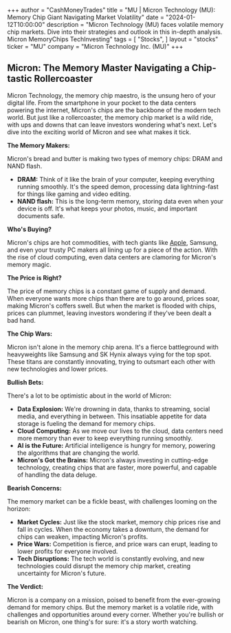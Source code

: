+++
author = "CashMoneyTrades"
title = "MU |  Micron Technology (MU): Memory Chip Giant Navigating Market Volatility"
date = "2024-01-12T10:00:00"
description = "Micron Technology (MU) faces volatile memory chip markets. Dive into their strategies and outlook in this in-depth analysis. Micron MemoryChips TechInvesting"
tags = [
"Stocks",
]
layout = "stocks"
ticker = "MU"
company = "Micron Technology Inc. (MU)"
+++
        


## Micron: The Memory Master Navigating a Chip-tastic Rollercoaster

Micron Technology, the memory chip maestro, is the unsung hero of your digital life.  From the smartphone in your pocket to the data centers powering the internet, Micron's chips are the backbone of the modern tech world.  But just like a rollercoaster, the memory chip market is a wild ride, with ups and downs that can leave investors wondering what's next.  Let's dive into the exciting world of Micron and see what makes it tick. 

**The Memory Makers:**

Micron's bread and butter is making two types of memory chips: DRAM and NAND flash. 

* **DRAM:** Think of it like the brain of your computer, keeping everything running smoothly.  It's the speed demon, processing data lightning-fast for things like gaming and video editing. 
* **NAND flash:** This is the long-term memory, storing data even when your device is off.  It's what keeps your photos, music, and important documents safe. 

**Who's Buying?**

Micron's chips are hot commodities, with tech giants like [Apple](/stocks/aapl/), Samsung, and even your trusty PC makers all lining up for a piece of the action.  With the rise of cloud computing, even data centers are clamoring for Micron's memory magic.  

**The Price is Right?**

The price of memory chips is a constant game of supply and demand.  When everyone wants more chips than there are to go around, prices soar, making Micron's coffers swell.  But when the market is flooded with chips, prices can plummet, leaving investors wondering if they've been dealt a bad hand.

**The Chip Wars:**

Micron isn't alone in the memory chip arena.  It's a fierce battleground with heavyweights like Samsung and SK Hynix always vying for the top spot.  These titans are constantly innovating, trying to outsmart each other with new technologies and lower prices. 

**Bullish Bets:**

There's a lot to be optimistic about in the world of Micron: 

* **Data Explosion:** We're drowning in data, thanks to streaming, social media, and everything in between.  This insatiable appetite for data storage is fueling the demand for memory chips. 
* **Cloud Computing:** As we move our lives to the cloud, data centers need more memory than ever to keep everything running smoothly.  
* **AI is the Future:**  Artificial intelligence is hungry for memory, powering the algorithms that are changing the world.
* **Micron's Got the Brains:**  Micron's always investing in cutting-edge technology, creating chips that are faster, more powerful, and capable of handling the data deluge.

**Bearish Concerns:**

The memory market can be a fickle beast, with challenges looming on the horizon:

* **Market Cycles:** Just like the stock market, memory chip prices rise and fall in cycles.  When the economy takes a downturn, the demand for chips can weaken, impacting Micron's profits. 
* **Price Wars:**  Competition is fierce, and price wars can erupt, leading to lower profits for everyone involved. 
* **Tech Disruptions:**  The tech world is constantly evolving, and new technologies could disrupt the memory chip market, creating uncertainty for Micron's future.

**The Verdict:**

Micron is a company on a mission, poised to benefit from the ever-growing demand for memory chips.  But the memory market is a volatile ride, with challenges and opportunities around every corner.  Whether you're bullish or bearish on Micron, one thing's for sure:  it's a story worth watching. 

        